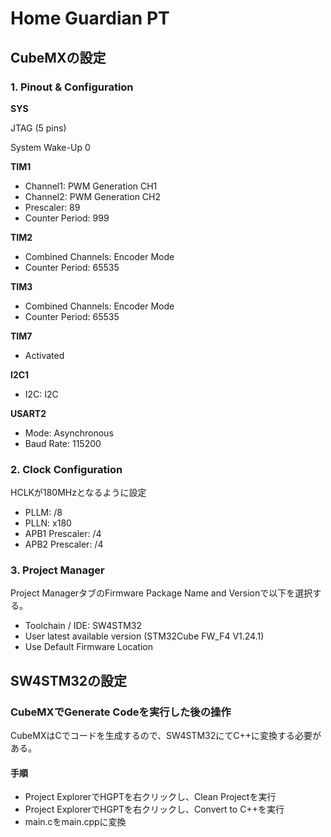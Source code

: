 # Home Guardian PT

## CubeMXの設定

### 1. Pinout & Configuration

**SYS**

JTAG (5 pins)

System Wake-Up 0

**TIM1**

- Channel1: PWM Generation CH1
- Channel2: PWM Generation CH2
- Prescaler: 89
- Counter Period: 999

**TIM2**

- Combined Channels: Encoder Mode
- Counter Period: 65535

**TIM3**

- Combined Channels: Encoder Mode
- Counter Period: 65535

**TIM7**

- Activated

**I2C1**

- I2C: I2C

**USART2**

- Mode: Asynchronous
- Baud Rate: 115200

### 2. Clock Configuration

HCLKが180MHzとなるように設定

- PLLM: /8
- PLLN: x180
- APB1 Prescaler: /4
- APB2 Prescaler: /4

### 3. Project Manager


Project ManagerタブのFirmware Package Name and Versionで以下を選択する。

- Toolchain / IDE: SW4STM32
- User latest available version (STM32Cube FW_F4 V1.24.1)
- Use Default Firmware Location

## SW4STM32の設定

### CubeMXでGenerate Codeを実行した後の操作

CubeMXはCでコードを生成するので、SW4STM32にてC++に変換する必要がある。

#### 手順
 - Project ExplorerでHGPTを右クリックし、Clean Projectを実行
 - Project ExplorerでHGPTを右クリックし、Convert to C++を実行
 - main.cをmain.cppに変換
 